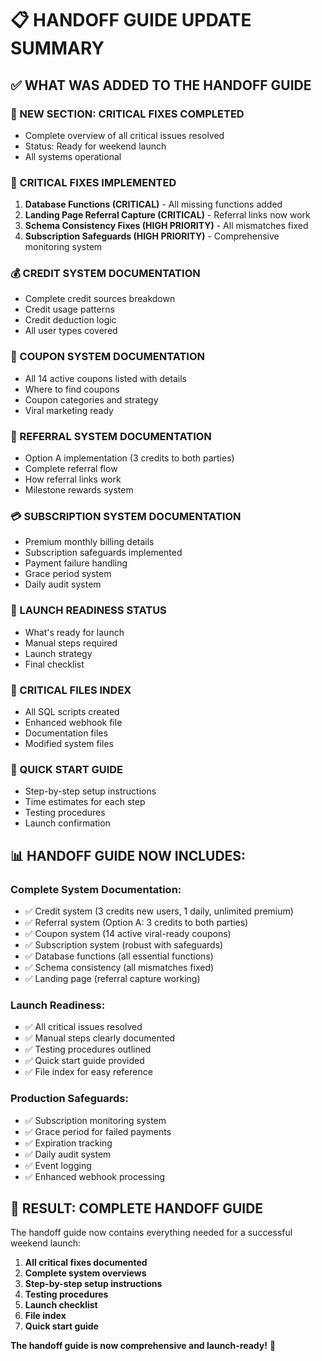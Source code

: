 # 📋 HANDOFF GUIDE UPDATE SUMMARY

## ✅ **WHAT WAS ADDED TO THE HANDOFF GUIDE**

### **🚀 NEW SECTION: CRITICAL FIXES COMPLETED**
- Complete overview of all critical issues resolved
- Status: Ready for weekend launch
- All systems operational

### **🔧 CRITICAL FIXES IMPLEMENTED**
1. **Database Functions (CRITICAL)** - All missing functions added
2. **Landing Page Referral Capture (CRITICAL)** - Referral links now work
3. **Schema Consistency Fixes (HIGH PRIORITY)** - All mismatches fixed
4. **Subscription Safeguards (HIGH PRIORITY)** - Comprehensive monitoring system

### **💰 CREDIT SYSTEM DOCUMENTATION**
- Complete credit sources breakdown
- Credit usage patterns
- Credit deduction logic
- All user types covered

### **🎫 COUPON SYSTEM DOCUMENTATION**
- All 14 active coupons listed with details
- Where to find coupons
- Coupon categories and strategy
- Viral marketing ready

### **🔗 REFERRAL SYSTEM DOCUMENTATION**
- Option A implementation (3 credits to both parties)
- Complete referral flow
- How referral links work
- Milestone rewards system

### **💳 SUBSCRIPTION SYSTEM DOCUMENTATION**
- Premium monthly billing details
- Subscription safeguards implemented
- Payment failure handling
- Grace period system
- Daily audit system

### **🚀 LAUNCH READINESS STATUS**
- What's ready for launch
- Manual steps required
- Launch strategy
- Final checklist

### **📁 CRITICAL FILES INDEX**
- All SQL scripts created
- Enhanced webhook file
- Documentation files
- Modified system files

### **🎯 QUICK START GUIDE**
- Step-by-step setup instructions
- Time estimates for each step
- Testing procedures
- Launch confirmation

## 📊 **HANDOFF GUIDE NOW INCLUDES:**

### **Complete System Documentation:**
- ✅ Credit system (3 credits new users, 1 daily, unlimited premium)
- ✅ Referral system (Option A: 3 credits to both parties)
- ✅ Coupon system (14 active viral-ready coupons)
- ✅ Subscription system (robust with safeguards)
- ✅ Database functions (all essential functions)
- ✅ Schema consistency (all mismatches fixed)
- ✅ Landing page (referral capture working)

### **Launch Readiness:**
- ✅ All critical issues resolved
- ✅ Manual steps clearly documented
- ✅ Testing procedures outlined
- ✅ Quick start guide provided
- ✅ File index for easy reference

### **Production Safeguards:**
- ✅ Subscription monitoring system
- ✅ Grace period for failed payments
- ✅ Expiration tracking
- ✅ Daily audit system
- ✅ Event logging
- ✅ Enhanced webhook processing

## 🎉 **RESULT: COMPLETE HANDOFF GUIDE**

The handoff guide now contains everything needed for a successful weekend launch:

1. **All critical fixes documented**
2. **Complete system overviews**
3. **Step-by-step setup instructions**
4. **Testing procedures**
5. **Launch checklist**
6. **File index**
7. **Quick start guide**

**The handoff guide is now comprehensive and launch-ready!** 🚀
